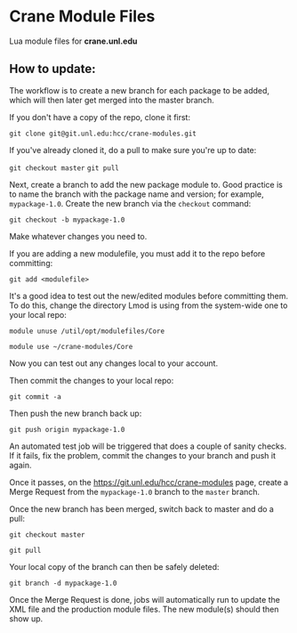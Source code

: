 Crane Module Files
=================

Lua module files for **crane.unl.edu**

How to update:
-------------

The workflow is to create a new branch for each package to be added,
which will then later get merged into the master branch.

If you don't have a copy of the repo, clone it first:

`git clone git@git.unl.edu:hcc/crane-modules.git`

If you've already cloned it, do a pull to make sure you're up to date:

`git checkout master`
`git pull`

Next, create a branch to add the new package module to.  Good practice is to name the branch
with the package name and version; for example, `mypackage-1.0`.  Create the new branch via
the `checkout` command:

`git checkout -b mypackage-1.0`

Make whatever changes you need to. 

If you are adding a new modulefile, you must add it to the repo before committing:

`git add <modulefile>`

It's a good idea to test out the new/edited modules before committing them.
To do this, change the directory Lmod is using from the system-wide one to your
local repo:

`module unuse /util/opt/modulefiles/Core`

`module use ~/crane-modules/Core`

Now you can test out any changes local to your account.

Then commit the changes to your local repo:

`git commit -a`

Then push the new branch back up:

`git push origin mypackage-1.0`

An automated test job will be triggered that does a couple of sanity checks.
If it fails, fix the problem, commit the changes to your branch and push it
again.

Once it passes, on the https://git.unl.edu/hcc/crane-modules page, create a Merge Request 
from the `mypackage-1.0` branch to the `master` branch.

Once the new branch has been merged, switch back to master and do a pull:

`git checkout master`

`git pull`

Your local copy of the branch can then be safely deleted:

`git branch -d mypackage-1.0`

Once the Merge Request is done, jobs will automatically run to update the XML file and the
production module files. The new module(s) should then show up.
